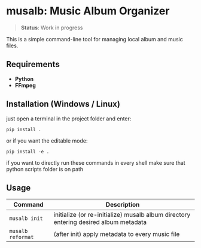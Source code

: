 # musalb: Music Album Organizer

> **Status**: Work in progress

This is a simple command-line tool for managing local album and music files.

## Requirements

- **Python**    
- **FFmpeg**

## Installation (Windows / Linux)
just open a terminal in the project folder and enter:
```
pip install .
```
or if you want the editable mode:

```
pip install -e .
```
if you want to directly run these commands in every shell make sure that python scripts folder is on path

## Usage
|Command|Description|
|-|-|
|`musalb init`|initialize (or re-initialize) musalb album directory entering desired album metadata|
|`musalb reformat`| (after init) apply metadata to every music file |